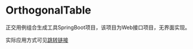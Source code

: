 # OrthogonalTable

正交用例组合生成工具SpringBoot项目，该项目为Web接口项目，无界面实现。

实际应用方式可见[跳转链接](http://lianxhua.cn:30001)
